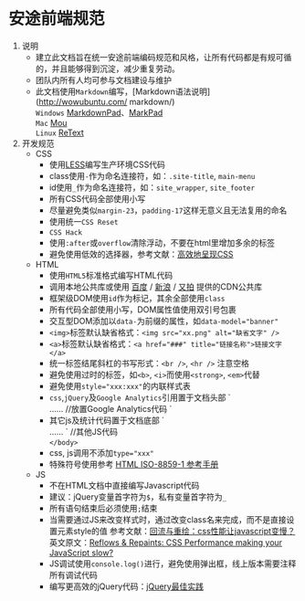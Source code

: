 # 安途前端规范
1. 说明
	* 建立此文档旨在统一安途前端编码规范和风格，让所有代码都是有规可循的，并且能够得到沉淀，减少重复劳动。
	* 团队内所有人均可参与文档建设与维护
	* 此文档使用`Markdown`编写，[Markdown语法说明](http://wowubuntu.com/	markdown/)  
	`Windows` [MarkdownPad](http://markdownpad.com/)、[MarkPad](http://code52.org/DownmarkerWPF/)  
	  `Mac` [Mou](http://mouapp.com/)  
	  `Linux` [ReText](http://sourceforge.net/p/retext/home/ReText/)
1. 开发规范
	* CSS
		* 使用[LESS](http://lesscss.net/)编写生产环境CSS代码
		* class使用`-`作为命名连接符，如：`.site-title`, `main-menu`
		* id使用`_`作为命名连接符，如：`site_wrapper`, `site_footer`
		* 所有CSS代码全部使用小写
		* 尽量避免类似`margin-23`，`padding-17`这样无意义且无法复用的命名
		* 使用统一`CSS Reset`
		* `CSS Hack`
		* 使用`:after`或`overflow`清除浮动，不要在html里增加多余的标签
		* 避免使用低效的选择器，参考文献：[高效地呈现CSS](http://www.lizhenwen.com/w3c/1034)
	* HTML
		* 使用`HTML5`标准格式编写HTML代码
		* 调用本地公共库或使用 [百度](http://developer.baidu.com/wiki/index.php?title=docs/cplat/libs) / [新浪](http://lib.sinaapp.com/) / [又拍](http://jscdn.upai.com/) 提供的CDN公共库
		* 框架级DOM使用`id`作为标记，其余全部使用`class`
		* 所有代码全部使用小写，DOM属性值使用双引号包裹
		* 交互型DOM添加以`data-`为前缀的属性，如`data-model="banner"`
		* `<img>`标签默认缺省格式：`<img src="xx.png" alt="缺省文字" />`
		* `<a>`标签默认缺省格式：`<a href="###" title="链接名称">链接文字</a>`
		* 统一标签结尾斜杠的书写形式：`<br />`, `<hr />` 注意空格
		* 避免使用过时的标签，如`<b>`, `<i>`而使用`<strong>`, `<em>`代替
		* 避免使用`style="xxx:xxx"`的内联样式表
		* `css`,`jQuery`及`Google Analytics`引用置于文档头部
		  `<head>  
		  ……  
		  <link href="style.css" rel="stylesheet" />  
		  <script src="/jquery-1.9.1.min.js"></script>  
		  //放置Google Analytics代码  
		  </head>`
		* 其它js及统计代码置于文档底部
		  `<body>  
		  ……  
		  <script src="script.js"></script>`
		  //其他JS代码  
		  `</body>`
		* css, js调用不添加`type="xxx"`
		* 特殊符号使用参考 [HTML ISO-8859-1 参考手册](http://www.w3school.com.cn/tags/html_ref_entities.html)
	* JS
		* 不在HTML文档中直接编写Javascript代码
		* 建议：jQuery变量首字符为`$`，私有变量首字符为`_`
		* 所有语句结束后必须使用`;`结束
		* 当需要通过JS来改变样式时，通过改变class名来完成，而不是直接设置元素style的值
		  参考文献：[回流与重绘：css性能让javascript变慢？](http://www.zhangxinxu.com/wordpress/?p=600)  
		  英文原文：[Reflows & Repaints: CSS Performance making your JavaScript slow?](http://www.stubbornella.org/content/2009/03/27/reflows-repaints-css-performance-making-your-javascript-slow/)
		* JS调试使用`console.log()`进行，避免使用弹出框，线上版本需要注释所有调试代码
		* 编写更高效的jQuery代码：[jQuery最佳实践](http://www.ruanyifeng.com/blog/2011/08/jquery_best_practices.html)
